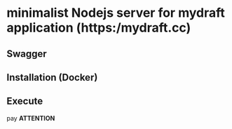 # minimalist Nodejs server for mydraft application (https:/mydraft.cc)

## Swagger

## Installation (Docker)

## Execute

pay **ATTENTION**
